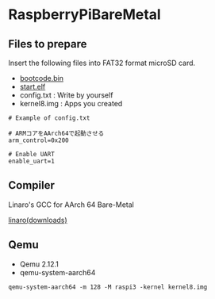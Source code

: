 # RaspberryPiBareMetal

## Files to prepare

Insert the following files into FAT32 format microSD card.  

* [bootcode.bin](https://github.com/raspberrypi/firmware/blob/master/boot/bootcode.bin)
* [start.elf](https://github.com/raspberrypi/firmware/blob/master/boot/start.elf)
* config.txt : Write by yourself
* kernel8.img : Apps you created

```
# Example of config.txt

# ARMコアをAArch64で起動させる
arm_control=0x200

# Enable UART
enable_uart=1
```

## Compiler

Linaro's GCC for AArch 64 Bare-Metal  

[linaro(downloads)](https://www.linaro.org/downloads/)  

## Qemu

* Qemu 2.12.1
* qemu-system-aarch64

```
qemu-system-aarch64 -m 128 -M raspi3 -kernel kernel8.img 
```
